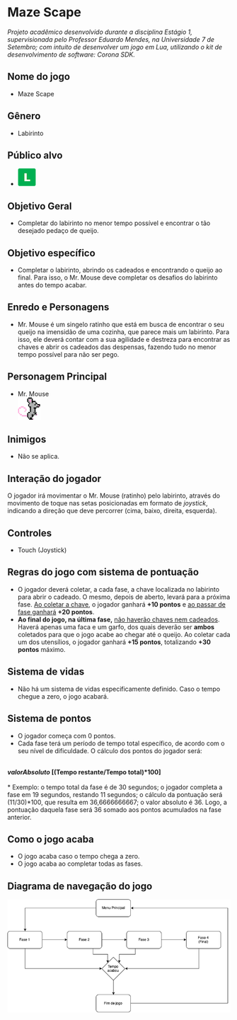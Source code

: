 # <b>Maze Scape</b>
<i>Projeto acadêmico desenvolvido durante a disciplina Estágio 1, supervisionada pelo Professor Eduardo Mendes, na Universidade 7 de Setembro; com intuito de desenvolver um jogo em Lua, utilizando o kit de desenvolvimento de software: Corona SDK.</i>
## <b>Nome do jogo</b>
* Maze Scape

## <b>Gênero</b>
* Labirinto

## <b>Público alvo</b>
* <img src="livre.png">

## <b>Objetivo Geral</b>
* Completar do labirinto no menor tempo possível e encontrar o tão desejado pedaço de queijo.


## <b>Objetivo específico</b>
* Completar o labirinto, abrindo os cadeados e encontrando o queijo ao final. Para isso, o Mr. Mouse deve completar os desafios do labirinto antes do tempo acabar.

## <b>Enredo e Personagens</b>
* Mr. Mouse é um singelo ratinho que está em busca de encontrar o seu queijo na imensidão de uma cozinha, que parece mais um labirinto. Para isso, ele deverá contar com a sua agilidade e destreza para encontrar as chaves e abrir os cadeados das despensas, fazendo tudo no menor tempo possível para não ser pego.

## <b>Personagem Principal</b>
* Mr. Mouse
</br><img src="ui/mouse.png" style="max-width: 50px">

## <b>Inimigos</b>
* Não se aplica.

## <b>Interação do jogador</b>
O jogador irá movimentar o Mr. Mouse (ratinho) pelo labirinto, através do movimento de toque nas setas posicionadas em formato de <i>joystick</i>, indicando a direção que deve percorrer (cima, baixo, direita, esquerda).

## <b>Controles</b>
* Touch (Joystick)

## <b>Regras do jogo com sistema de pontuação</b>
* O jogador deverá coletar, a cada fase, a chave localizada no labirinto para abrir o cadeado. O mesmo, depois de aberto, levará para a próxima fase. <u>Ao coletar a chave</u>, o jogador ganhará <b>+10 pontos</b> e <u>ao passar de fase ganhará</u> <b>+20 pontos</b>.
* <b>Ao final do jogo, na última fase,</b> <u>não haverão chaves nem cadeados</u>. Haverá apenas uma faca e um garfo, dos quais deverão ser <b>ambos</b> coletados para que o jogo acabe ao chegar até o queijo. Ao coletar cada um dos utensílios, o jogador ganhará <b>+15 pontos</b>, totalizando <b>+30 pontos</b> máximo.

## <b>Sistema de vidas</b>
* Não há um sistema de vidas especificamente definido. Caso o tempo chegue a zero, o jogo acabará.

## <b>Sistema de pontos</b>
* O jogador começa com 0 pontos.
* Cada fase terá um período de tempo total específico, de acordo com o seu nível de dificuldade. O cálculo dos pontos do jogador será:
<br><br>
<b>
    <i>valorAbsoluto</i>
    [(Tempo restante/Tempo total)*100]
</b>
<br><br>
* Exemplo: o tempo total da fase é de 30 segundos; o jogador completa a fase em 19 segundos, restando 11 segundos; o cálculo da pontuação será (11/30)*100, que resulta em 36,6666666667; o valor absoluto é 36. Logo, a pontuação daquela fase será 36 somado aos pontos acumulados na fase anterior.

## <b>Como o jogo acaba</b>
* O jogo acaba caso o tempo chega a zero.
* O jogo acaba ao completar todas as fases.

## <b>Diagrama de navegação do jogo</b>
<img src="FluxDiagramMazeScapeScenes.png">